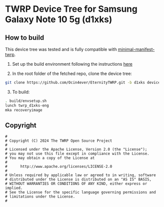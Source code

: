 # TWRP Device Tree for Samsung Galaxy Note 10 5g (d1xks)

## How to build

This device tree was tested and is fully compatible with [minimal-manifest-twrp](https://github.com/minimal-manifest-twrp/platform_manifest_twrp_aosp).

1. Set up the build environment following the instructions [here](https://github.com/minimal-manifest-twrp/platform_manifest_twrp_aosp/blob/twrp-11/README.md#getting-started)

2. In the root folder of the fetched repo, clone the device tree:

```bash
git clone https://github.com/Ocin4ever/EternityTWRP.git -b d1xks device/samsung/d1xks
```

3. To build:

```bash
. build/envsetup.sh
lunch twrp_d1xks-eng
mka recoveryimage
```

## Copyright

```
#
# Copyright (C) 2024 The TWRP Open Source Project
#
# Licensed under the Apache License, Version 2.0 (the "License");
# you may not use this file except in compliance with the License.
# You may obtain a copy of the License at
#
#      http://www.apache.org/licenses/LICENSE-2.0
#
# Unless required by applicable law or agreed to in writing, software
# distributed under the License is distributed on an "AS IS" BASIS,
# WITHOUT WARRANTIES OR CONDITIONS OF ANY KIND, either express or implied.
# See the License for the specific language governing permissions and
# limitations under the License.
#
```
